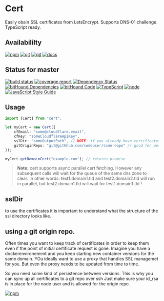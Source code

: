 # Cert
Easily obain SSL certificates from LetsEncrypt. Supports DNS-01 challenge. TypeScript ready.

## Availabililty
[![npm](https://push.rocks/assets/repo-button-npm.svg)](https://www.npmjs.com/package/cert)
[![git](https://push.rocks/assets/repo-button-git.svg)](https://gitlab.com/pushrocks/cert)
[![git](https://push.rocks/assets/repo-button-mirror.svg)](https://github.com/pushrocks/cert)
[![docs](https://push.rocks/assets/repo-button-docs.svg)](https://pushrocks.gitlab.io/cert/)

## Status for master
[![build status](https://gitlab.com/pushrocks/cert/badges/master/build.svg)](https://gitlab.com/pushrocks/cert/commits/master)
[![coverage report](https://gitlab.com/pushrocks/cert/badges/master/coverage.svg)](https://gitlab.com/pushrocks/cert/commits/master)
[![Dependency Status](https://david-dm.org/pushrocks/cert.svg)](https://david-dm.org/pushrocks/cert)
[![bitHound Dependencies](https://www.bithound.io/github/pushrocks/cert/badges/dependencies.svg)](https://www.bithound.io/github/pushrocks/cert/master/dependencies/npm)
[![bitHound Code](https://www.bithound.io/github/pushrocks/cert/badges/code.svg)](https://www.bithound.io/github/pushrocks/cert)
[![TypeScript](https://img.shields.io/badge/TypeScript-2.x-blue.svg)](https://nodejs.org/dist/latest-v6.x/docs/api/)
[![node](https://img.shields.io/badge/node->=%206.x.x-blue.svg)](https://nodejs.org/dist/latest-v6.x/docs/api/)
[![JavaScript Style Guide](https://img.shields.io/badge/code%20style-standard-brightgreen.svg)](http://standardjs.com/)

## Usage 

```typescript
import {Cert} from "cert";

let myCert = new Cert({
    cfEmail: "some@cloudflare.email",
    cfKey: "someCloudflareApiKey",
    sslDir: "someOutputPath", // NOTE: if you already have certificates, make sure you put them in here, so cert only requires the missing ones
    gitOriginRepo: "git@githhub.com/someuser/somereopo" // good for persistence in highly volatile environments like docker
});

myCert.getDomainCert("example.com"); // returns promise
```

> **Note:** cert supports async parallel cert fetching.
However any subsequent calls will wait for the queue of the same dns zone to clear.
In other words: test1.domain1.tld and test2.domain2.tld will run in parallel, but test2.domain1.tld will wait for test1.domain1.tld !

## sslDir
to use the certificates it is important to understand what the structure of the ssl directory looks like.

## using a git origin repo.
Often times you want to keep track of certificates in order to keep them
even if the point of initial certificate request is gone. Imagine you have a dockerenvironement
and you keep starting new container versions for the same domain. YOu ideally want to use a proxy
that handles SSL managemet for you. But even the proxy needs to be updated from time to time.

So you need some kind of persistence between versions. This is why you can sync up all certificates to a git repo over ssh
Just make sure your id_rsa is in place for the node user and is allowed for the origin repo.

[![npm](https://push.rocks/assets/repo-header.svg)](https://push.rocks)
